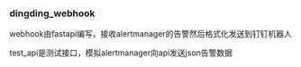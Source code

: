 ### dingding_webhook

webhook由fastapi编写，接收alertmanager的告警然后格式化发送到钉钉机器人

test_api是测试接口，模拟alertmanager向api发送json告警数据